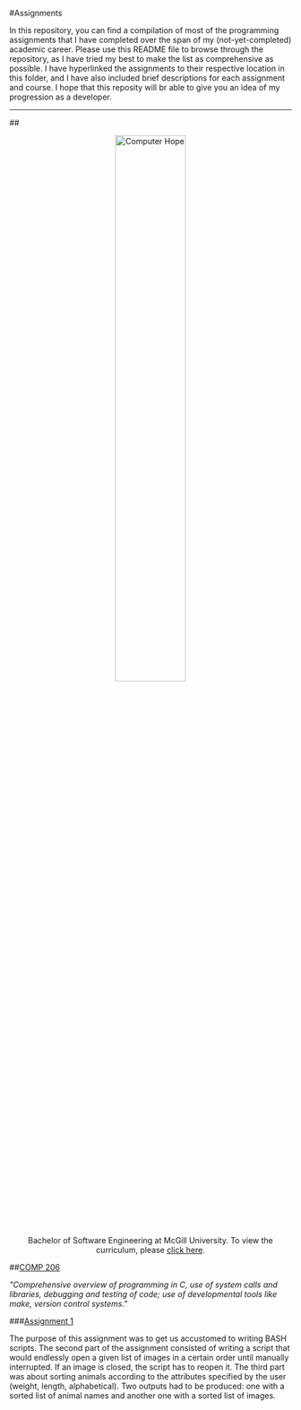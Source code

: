 #Assignments 

In this repository, you can find a compilation of most of the programming assignments that I have completed over the span of my (not-yet-completed) academic career. Please use this README file to browse through the repository, as I have tried my best to make the list as comprehensive as possible. I have hyperlinked the assignments to their respective location in this folder, and I have also included brief descriptions for each assignment and course. I hope that this reposity will br able to give you an idea of my progression as a developer.   


___

##<div align="center"><img src="http://royalvictoria.mcgill.ca/wp-content/uploads/2014/02/logo_video.png"  width="50%" height="50%" alt="Computer Hope">

Bachelor of Software Engineering at McGill University. To view the curriculum, please [click here](http://www.mcgill.ca/ece/programs/undergrad/information/se/2015-2016-software-engineering-7-semester-curriculum).</div> 

##[COMP 206](http://www.cs.mcgill.ca/~cs206/)

<i>"Comprehensive overview of programming in C, use of system calls and libraries, debugging and testing of code; use of developmental tools like make, version control systems."</i> 

###[Assignment 1](https://github.com/alexboii/Assignments/tree/master/McGill%20University/COMP%20206%20-%20Intro%20to%20Software%20Systems/Assignment%201) 

The purpose of this assignment was to get us accustomed to writing BASH scripts. The second part of the assignment consisted of writing a script that would endlessly open a given list of images in a certain order until manually interrupted. If an image is closed, the script has to reopen it. The third part was about sorting animals according to the attributes specified by the user (weight, length, alphabetical). Two outputs had to be produced: one with a sorted list of animal names and another one with a sorted list of images. 
